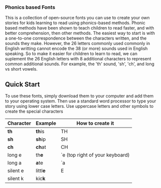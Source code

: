 ### Phonics based Fonts

This is a collection of open-source fonts you can use to create your own stories for kids learning to read using phonics-based methods. Phonic based methods have been shown to teach children to read faster, and with better comprehension, then other methods. The easiest way to start is with a one-to-one correspondence between the characters written, and the sounds they make. However, the 26 letters commonly used commonly in English writting cannot encode the 38 (or more) sounds used in English speaking. So to make it easier for children to learn to read, we can suplement the 26 English letters with 8 additional characters to represent common additional sounds. For example, the 'th' sound, 'sh', 'ch', and long vs short vowels.


## Quick Start
To use these fonts, simply download them to your computer and add them to your operating system. Then use a standard word processor to type your story using lower case letters. Use uppercase letters and other symbols to create the special characters


| Character | Example | How to create it |
| --------- | --------|-------- |
|  **th**       | **th**is |  TH   |
|  **sh**       | **sh**ip |  SH   |
|  **ch**       | **ch**at |  CH |
| long e      | th**e** | \`e  (top right of your keyboard)|
| long a      | **a**te | \`a |
| silent e    | littl**e** |  E  |
| silent k    | kic**k** |


